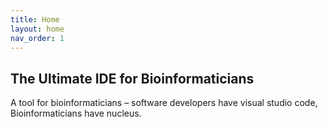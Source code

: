 ```yaml
---
title: Home
layout: home
nav_order: 1
---
```


## The Ultimate IDE for Bioinformaticians

A tool for bioinformaticians – software developers have visual studio code, Bioinformaticians have nucleus.